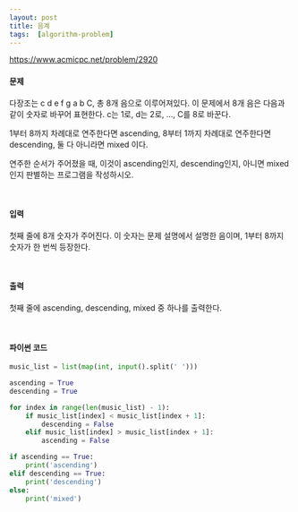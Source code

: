 ```yaml
---
layout: post
title: 음계
tags:  [algorithm-problem]
---
```

https://www.acmicpc.net/problem/2920


#### 문제
다장조는 c d e f g a b C, 총 8개 음으로 이루어져있다. 이 문제에서 8개 음은 다음과 같이 숫자로 바꾸어 표현한다. c는 1로, d는 2로, ..., C를 8로 바꾼다.

1부터 8까지 차례대로 연주한다면 ascending, 8부터 1까지 차례대로 연주한다면 descending, 둘 다 아니라면 mixed 이다.

연주한 순서가 주어졌을 때, 이것이 ascending인지, descending인지, 아니면 mixed인지 판별하는 프로그램을 작성하시오.

&nbsp;

#### 입력
첫째 줄에 8개 숫자가 주어진다. 이 숫자는 문제 설명에서 설명한 음이며, 1부터 8까지 숫자가 한 번씩 등장한다.

&nbsp;

#### 출력
첫째 줄에 ascending, descending, mixed 중 하나를 출력한다.

&nbsp;

#### 파이썬 코드
~~~python
music_list = list(map(int, input().split(' ')))

ascending = True
descending = True

for index in range(len(music_list) - 1):
    if music_list[index] < music_list[index + 1]:
        descending = False
    elif music_list[index] > music_list[index + 1]:
        ascending = False

if ascending == True:
    print('ascending')
elif descending == True:
    print('descending')
else:
    print('mixed')
~~~
